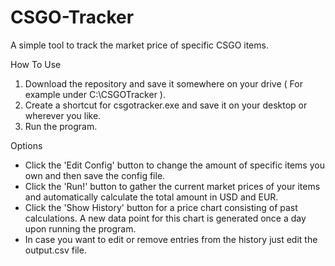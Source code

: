 # CSGO-Tracker
A simple tool to track the market price of specific CSGO items.

How To Use 

1) Download the repository and save it somewhere on your drive ( For example under C:\CSGOTracker ).
2) Create a shortcut for csgotracker.exe and save it on your desktop or wherever you like.
3) Run the program.


Options

- Click the 'Edit Config' button to change the amount of specific items you own and then save the config file.
- Click the 'Run!' button to gather the current market prices of your items and automatically calculate the total amount in USD and EUR.
- Click the 'Show History' button for a price chart consisting of past calculations. A new data point for this chart is generated once a day upon running the program. 
- In case you want to edit or remove entries from the history just edit the output.csv file.

